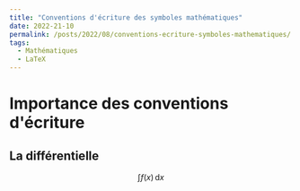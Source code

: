 ```yaml
---
title: "Conventions d'écriture des symboles mathématiques"
date: 2022-21-10
permalink: /posts/2022/08/conventions-ecriture-symboles-mathematiques/
tags:
  - Mathématiques
  - LaTeX
---
```


# Importance des conventions d'écriture

## La différentielle

$$\int f(x)\, \mathrm{d} x$$


